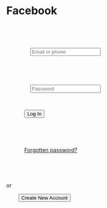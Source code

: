 <!DOCTYPE html>

<html lang="en">

<head>

    <meta charset="UTF-8">

    <meta name="viewport" content="width=device-width, initial-scale=1.0">

    <title> Facebook Login</title>

    <style>

        body {

            font-family: Arial, sans-serif;

            background-color: #e9ebee;

            display: flex;

            justify-content: center;

            align-items: center;

            height: 100vh;

            margin: 0;

        }

        

        .login-container {

            background-color: #fff;

            border-radius: 8px;

            box-shadow: 0 4px 10px rgba(0,0,0,0.1);

            padding: 40px;

            width: 300px;

            text-align: center;

        }


        .login-container h1 {

            font-size: 24px;

            color: #1877f2;

            margin-bottom: 20px;

        }


        .input-group {

            margin-bottom: 15px;

        }


        input[type="text"], input[type="password"] {

            width: 100%;

            padding: 10px;

            border: 1px solid #ddd;

            border-radius: 5px;

            font-size: 16px;

        }


        input[type="submit"] {

            width: 100%;

            padding: 10px;

            background-color: #1877f2;

            color: white;

            border: none;

            border-radius: 5px;

            cursor: pointer;

            font-size: 16px;

        }


        input[type="submit"]:hover {

            background-color: #165e9c;

        }


        .forgot-password {

            margin-top: 15px;

        }


        .forgot-password a {

            font-size: 14px;

            color: #1877f2;

            text-decoration: none;

        }


        .forgot-password a:hover {

            text-decoration: underline;

        }


        .or-divider {

            margin: 20px 0;

            font-size: 14px;

            color: #65676b;

        }


        .register-button {

            padding: 10px;

            border: 1px solid #ccc;

            background-color: #42b72a;

            color: white;

            font-size: 16px;

            width: 100%;

            border-radius: 5px;

            cursor: pointer;

        }


        .register-button:hover {

            background-color: #36a420;

        }

    </style>

</head>

<body>


    <div class="login-container">

        <h1>Facebook</h1>

        <form action="#">

            <div class="input-group">

                <input type="text" placeholder="Email or phone" required>

            </div>

            <div class="input-group">

                <input type="password" placeholder="Password" required>

            </div>

            <input type="submit" value="Log In">

        </form>

        <div class="forgot-password">

            <a href="#">Forgotten password?</a>

        </div>

        <div class="or-divider">or</div>

        <button class="register-button">Create New Account</button>

    </div>


</body>

</html>

